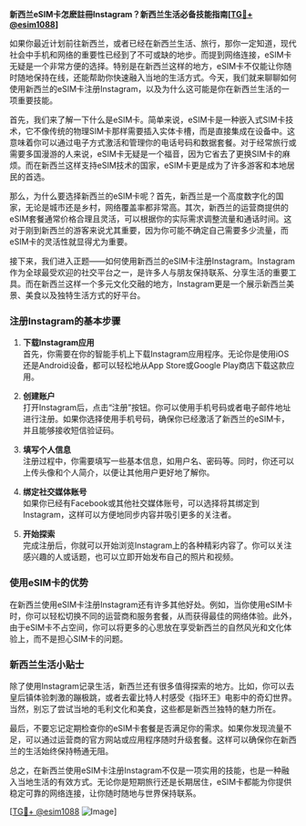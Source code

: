 **新西兰eSIM卡怎麽註冊Instagram？新西兰生活必备技能指南[[TG💪+ @esim1088](https://t.me/s/esim1088)]**

如果你最近计划前往新西兰，或者已经在新西兰生活、旅行，那你一定知道，现代社会中手机和网络的重要性已经到了不可或缺的地步。而提到网络连接，eSIM卡无疑是一个非常方便的选择。特别是在新西兰这样的地方，eSIM卡不仅能让你随时随地保持在线，还能帮助你快速融入当地的生活方式。今天，我们就来聊聊如何使用新西兰的eSIM卡注册Instagram，以及为什么这可能是你在新西兰生活的一项重要技能。

首先，我们来了解一下什么是eSIM卡。简单来说，eSIM卡是一种嵌入式SIM卡技术，它不像传统的物理SIM卡那样需要插入实体卡槽，而是直接集成在设备中。这意味着你可以通过电子方式激活和管理你的电话号码和数据套餐。对于经常旅行或需要多国漫游的人来说，eSIM卡无疑是一个福音，因为它省去了更换SIM卡的麻烦。而在新西兰这样支持eSIM技术的国家，eSIM卡更是成为了许多游客和本地居民的首选。

那么，为什么要选择新西兰的eSIM卡呢？首先，新西兰是一个高度数字化的国家，无论是城市还是乡村，网络覆盖率都非常高。其次，新西兰的运营商提供的eSIM套餐通常价格合理且灵活，可以根据你的实际需求调整流量和通话时间。这对于刚到新西兰的游客来说尤其重要，因为你可能不确定自己需要多少流量，而eSIM卡的灵活性就显得尤为重要。

接下来，我们进入正题——如何使用新西兰的eSIM卡注册Instagram。Instagram作为全球最受欢迎的社交平台之一，是许多人与朋友保持联系、分享生活的重要工具。而在新西兰这样一个多元文化交融的地方，Instagram更是一个展示新西兰美景、美食以及独特生活方式的好平台。

### 注册Instagram的基本步骤

1. **下载Instagram应用**  
   首先，你需要在你的智能手机上下载Instagram应用程序。无论你是使用iOS还是Android设备，都可以轻松地从App Store或Google Play商店下载这款应用。

2. **创建账户**  
   打开Instagram后，点击“注册”按钮。你可以使用手机号码或者电子邮件地址进行注册。如果你选择使用手机号码，确保你已经激活了新西兰的eSIM卡，并且能够接收短信验证码。

3. **填写个人信息**  
   注册过程中，你需要填写一些基本信息，如用户名、密码等。同时，你还可以上传头像和个人简介，以便让其他用户更好地了解你。

4. **绑定社交媒体账号**  
   如果你已经有Facebook或其他社交媒体账号，可以选择将其绑定到Instagram，这样可以方便地同步内容并吸引更多的关注者。

5. **开始探索**  
   完成注册后，你就可以开始浏览Instagram上的各种精彩内容了。你可以关注感兴趣的人或话题，也可以立即开始发布自己的照片和视频。

### 使用eSIM卡的优势

在新西兰使用eSIM卡注册Instagram还有许多其他好处。例如，当你使用eSIM卡时，你可以轻松切换不同的运营商和服务套餐，从而获得最佳的网络体验。此外，由于eSIM卡不占空间，你可以将更多的心思放在享受新西兰的自然风光和文化体验上，而不是担心SIM卡的问题。

### 新西兰生活小贴士

除了使用Instagram记录生活，新西兰还有很多值得探索的地方。比如，你可以去皇后镇体验刺激的蹦极跳，或者去霍比特人村感受《指环王》电影中的奇幻世界。当然，别忘了尝试当地的毛利文化和美食，这些都是新西兰独特的魅力所在。

最后，不要忘记定期检查你的eSIM卡套餐是否满足你的需求。如果你发现流量不足，可以通过运营商的官方网站或应用程序随时升级套餐。这样可以确保你在新西兰的生活始终保持畅通无阻。

总之，在新西兰使用eSIM卡注册Instagram不仅是一项实用的技能，也是一种融入当地生活的有效方式。无论你是短期旅行还是长期居住，eSIM卡都能为你提供稳定可靠的网络连接，让你随时随地与世界保持联系。

[[TG💪+ @esim1088](https://t.me/s/esim1088) ![Image](https://i.postimg.cc/4NQfJmqS/Snipaste-2025-05-13-00-14-12.png)]